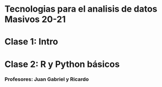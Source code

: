 # Tecnologias para el analisis de datos Masivos 20-21
# Clase 1: Intro
# Clase 2: R y Python básicos
### Profesores: Juan Gabriel y Ricardo

